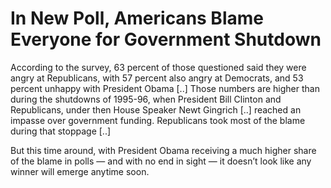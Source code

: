 # In New Poll, Americans Blame Everyone for Government Shutdown

According to the survey, 63 percent of those questioned said they were
angry at Republicans, with 57 percent also angry at Democrats, and 53
percent unhappy with President Obama [..] Those numbers are higher
than during the shutdowns of 1995-96, when President Bill Clinton and
Republicans, under then House Speaker Newt Gingrich [..] reached an
impasse over government funding. Republicans took most of the blame
during that stoppage [..]

But this time around, with President Obama receiving a much higher
share of the blame in polls — and with no end in sight — it doesn’t
look like any winner will emerge anytime soon.














